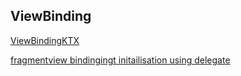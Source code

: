 ## ViewBinding
[ViewBindingKTX](https://github.com/DylanCaiCoding/ViewBindingKTX)

[fragmentview bindingingt initailisation using delegate](https://flobiz.in/blog/fragment-view-binding-initialisation-using-delegates/)